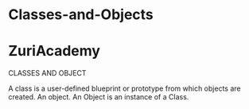 # Classes-and-Objects
# ZuriAcademy
CLASSES AND OBJECT

A class is a user-defined blueprint or prototype from which objects are created.
An object.
An Object is an instance of a Class.
